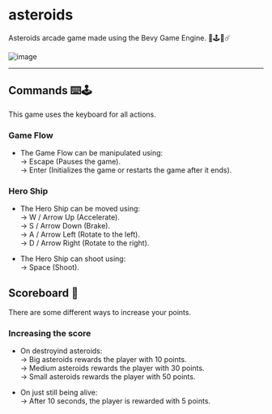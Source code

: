 # asteroids
Asteroids arcade game made using the Bevy Game Engine. 🦀🕹️🚀☄️

![image](https://github.com/zenialexandre/asteroids/assets/84157233/11f1c560-2819-4903-b1fd-a27aba40d33b)

--------------------------

## Commands ⌨️🕹️
This game uses the keyboard for all actions.

### Game Flow
- The Game Flow can be manipulated using:<br>
-> Escape (Pauses the game).<br>
-> Enter (Initializes the game or restarts the game after it ends).<br>

### Hero Ship
- The Hero Ship can be moved using:<br>
-> W / Arrow Up (Accelerate).<br>
-> S / Arrow Down (Brake).<br>
-> A / Arrow Left (Rotate to the left).<br>
-> D / Arrow Right (Rotate to the right).<br>

- The Hero Ship can shoot using:<br>
-> Space (Shoot).<br>

## Scoreboard 💯
There are some different ways to increase your points.

### Increasing the score
- On destroyind asteroids:<br>
-> Big asteroids rewards the player with 10 points.<br>
-> Medium asteroids rewards the player with 30 points.<br>
-> Small asteroids rewards the player with 50 points.<br>

- On just still being alive:<br>
-> After 10 seconds, the player is rewarded with 5 points.<br>
